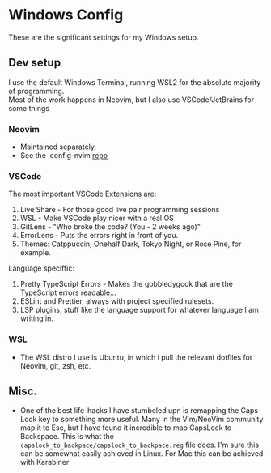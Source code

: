 # Windows Config

These are the significant settings for my Windows setup.

## Dev setup
I use the default Windows Terminal, running WSL2 for the absolute majority of programming. <br/>
Most of the work happens in Neovim, but I also use VSCode/JetBrains for some things <br/>

### Neovim
* Maintained separately.
* See the .config-nvim [repo](https://github.com/Teddy-94/.config-nvim)

### VSCode
The most important VSCode Extensions are:
1. Live Share - For those good live pair programming sessions
2. WSL - Make VSCode play nicer with a real OS
3. GitLens - "Who broke the code? (You - 2 weeks ago)"
4. ErrorLens - Puts the errors right in front of you.
4. Themes: Catppuccin, Onehalf Dark, Tokyo Night, or Rose Pine, for example.


Language speciffic:
1. Pretty TypeScript Errors - Makes the gobbledygook that are the TypeScript errors readable...
2. ESLint and Prettier, always with project specified rulesets.
3. LSP plugins, stuff like the language support for whatever language I am writing in.

### WSL
* The WSL distro I use is Ubuntu, in which i pull the relevant dotfiles for Neovim, git, zsh, etc.

## Misc.
* One of the best life-hacks I have stumbeled upn is remapping the Caps-Lock key to something more useful. Many in the Vim/NeoVim community map it to Esc, but I have found it incredible to map CapsLock to Backspace.
This is what the `capslock_to_backpace/capslock_to_backpace.reg` file does. I'm sure this can be somewhat easily achieved in Linux. For Mac this can be achieved with Karabiner

